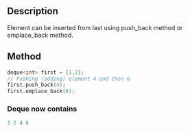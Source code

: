 ## Description 
Element can be inserted from last using push_back method or emplace_back method.

## Method
```cpp
deque<int> first = {1,2};
// Pushing (adding) element 4 and then 6 
first.push_back(4);
first.emplace_back(6);
```

### Deque now contains
```cpp
1 2 4 6
```